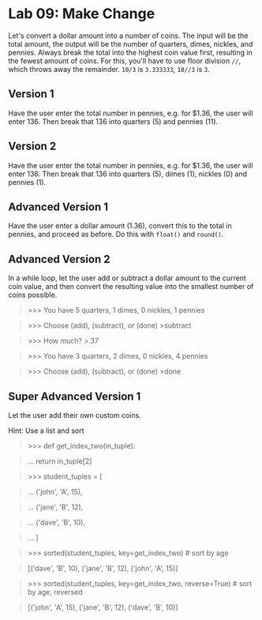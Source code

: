 
# Lab 09: Make Change

Let's convert a dollar amount into a number of coins. The input will be the total amount, the output will be the number of quarters, dimes, nickles, and pennies. Always break the total into the highest coin value first, resulting in the fewest amount of coins. For this, you'll have to use floor division `//`, which throws away the remainder. `10/3` is `3.333333`, `10//3` is `3`.

## Version 1

Have the user enter the total number in pennies, e.g. for $1.36, the user will enter 136. Then break that 136 into quarters (5) and pennies (11).

## Version 2

Have the user enter the total number in pennies, e.g. for $1.36, the user will enter 136. Then break that 136 into quarters (5), dimes (1), nickles (0) and pennies (1).

## Advanced Version 1

Have the user enter a dollar amount (1.36), convert this to the total in pennies, and proceed as before. Do this with `float()` and `round()`.

## Advanced Version 2

In a while loop, let the user add or subtract a dollar amount to the current coin value, and then convert the resulting value into the smallest number of coins possible.

>\>\>\> You have 5 quarters, 1 dimes, 0 nickles, 1 pennies

>\>\>\> Choose (add), (subtract), or (done) \>subtract

>\>\>\> How much? >.37

>\>\>\> You have 3 quarters, 2 dimes, 0 nickles, 4 pennies

>\>\>\> Choose (add), (subtract), or (done) \>done

## Super Advanced Version 1

Let the user add their own custom coins.

Hint: Use a list and sort

>\>\>\> def get\_index\_two(in\_tuple):

>...		return in\_tuple[2]

>\>\>\> student\_tuples = [

>...     ('john', 'A', 15),

>...     ('jane', 'B', 12),

>...     ('dave', 'B', 10),

>... ]

>\>\>\> sorted(student\_tuples, key=get\_index\_two)   # sort by age

>[('dave', 'B', 10), ('jane', 'B', 12), ('john', 'A', 15)]

>\>\>\> sorted(student\_tuples, key=get\_index\_two, reverse=True)   # sort by age, reversed

>[('john', 'A', 15), ('jane', 'B', 12), ('dave', 'B', 10)]
